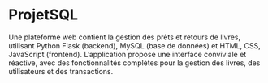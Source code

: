 # ProjetSQL
Une plateforme web contient la gestion des prêts et retours de livres, utilisant Python Flask (backend), MySQL (base de données) et HTML, CSS, JavaScript (frontend). L’application propose une interface conviviale et réactive, avec des fonctionnalités complètes pour la gestion des livres, des utilisateurs et des transactions.
